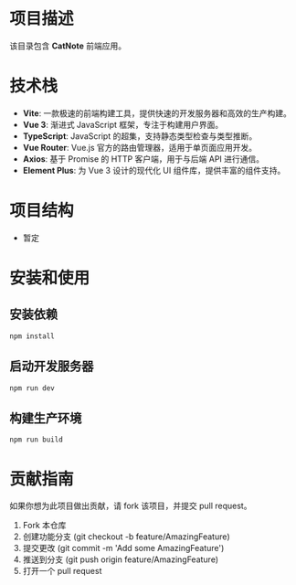 # 项目描述

该目录包含 **CatNote** 前端应用。

# 技术栈

- **Vite**: 一款极速的前端构建工具，提供快速的开发服务器和高效的生产构建。
- **Vue 3**: 渐进式 JavaScript 框架，专注于构建用户界面。
- **TypeScript**: JavaScript 的超集，支持静态类型检查与类型推断。
- **Vue Router**: Vue.js 官方的路由管理器，适用于单页面应用开发。
- **Axios**: 基于 Promise 的 HTTP 客户端，用于与后端 API 进行通信。
- **Element Plus**: 为 Vue 3 设计的现代化 UI 组件库，提供丰富的组件支持。

# 项目结构

- 暂定

# 安装和使用

## 安装依赖

`npm install`

## 启动开发服务器

`npm run dev`

## 构建生产环境

`npm run build`

# 贡献指南

如果你想为此项目做出贡献，请 fork 该项目，并提交 pull request。

1. Fork 本仓库
2. 创建功能分支 (git checkout -b feature/AmazingFeature)
3. 提交更改 (git commit -m 'Add some AmazingFeature')
4. 推送到分支 (git push origin feature/AmazingFeature)
5. 打开一个 pull request